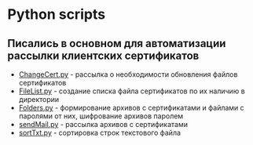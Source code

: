 # Python scripts
## Писались в основном для автоматизации рассылки клиентских сертификатов
  - [ChangeCert.py](./ChangeCert.py) - рассылка о необходимости обновления файлов сертификатов
  - [FileList.py](./FileList.py) - создание списка файла сертификатов по их наличию в директории
  - [Folders.py](./Folders.py) - формирование архивов с сертификатами и файлами с паролями от них, шифрование архивов паролем
  - [sendMail.py](./sendMail.py) - рассылка архивов с сертификатами
  - [sortTxt.py](./sortTxt.py) - сортировка строк текстового файла
